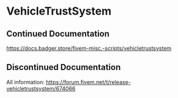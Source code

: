 # VehicleTrustSystem
## Continued Documentation
https://docs.badger.store/fivem-misc.-scripts/vehicletrustsystem
## Discontinued Documentation
All information: https://forum.fivem.net/t/release-vehicletrustsystem/674066
